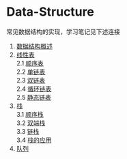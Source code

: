 # Data-Structure

常见数据结构的实现，学习笔记见下述连接

1. [数据结构概述](https://alex-mcavoy.github.io/notes/data-structure/35ca0ba5.html)
2. [线性表](https://alex-mcavoy.github.io/notes/data-structure/40f24371.html) </br>
  2.1 [顺序表](https://alex-mcavoy.github.io/notes/data-structure/f35acf61.html) </br>
  2.2 [单链表](https://alex-mcavoy.github.io/notes/data-structure/71c610d3.html) </br>
  2.3 [双链表](https://alex-mcavoy.github.io/notes/data-structure/c1a5ceb3.html) </br>
  2.4 [循环链表](https://alex-mcavoy.github.io/notes/data-structure/23c1ac0e.html) </br>
  2.5 [静态链表](https://alex-mcavoy.github.io/notes/data-structure/270275d2.html) </br>
3. [栈](https://alex-mcavoy.github.io/notes/data-structure/6534ce06.html)</br>
  3.1 [顺序栈](https://alex-mcavoy.github.io/notes/data-structure/dbb1f3e2.html)</br>
  3.2 [双端栈](https://alex-mcavoy.github.io/notes/data-structure/aab050fd.html)</br>
  3.3 [链栈](https://alex-mcavoy.github.io/notes/data-structure/b899469.html)</br>
  3.4 [栈的应用](https://alex-mcavoy.github.io/notes/data-structure/bcd57b6.html)</br>
4. [队列](https://alex-mcavoy.github.io/notes/data-structure/6534ce06.html)</br>

